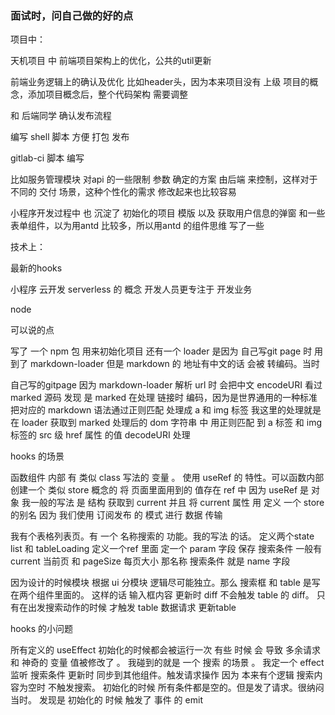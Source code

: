 ### 面试时，问自己做的好的点

项目中：

天机项目 中
前端项目架构上的优化，公共的util更新

前端业务逻辑上的确认及优化 比如header头，因为本来项目没有 上级 项目的概念，添加项目概念后，整个代码架构 需要调整

和 后端同学 确认发布流程

编写 shell 脚本 方便 打包 发布

gitlab-ci 脚本 编写

比如服务管理模块 对api 的一些限制 参数 确定的方案 由后端 来控制，这样对于 不同的 交付 场景，这种个性化的需求 修改起来也比较容易

小程序开发过程中 也 沉淀了 初始化的项目 模版 以及 获取用户信息的弹窗 和一些 表单组件，以为用antd 比较多，所以用antd 的组件思维 写了一些

技术上：

最新的hooks

小程序 云开发 serverless 的 概念 开发人员更专注于 开发业务 

node

可以说的点

  写了 一个 npm 包 用来初始化项目
  还有一个 loader 是因为 自己写git page 时 用到了 markdown-loader 但是 markdown 的 地址有中文的话 会被 转编码。当时 

  自己写的gitpage 因为 markdown-loader 解析 url 时 会把中文 encodeURI 
  看过 marked 源码 发现 是 marked 在处理 链接时 编码，因为是世界通用的一种标准
  把对应的 markdown 语法通过正则匹配 处理成 a 和 img 标签
  我这里的处理就是 在 loader 获取到 marked 处理后的  dom 字符串 中 用正则匹配 到 a 标签 和 img 标签的 src 级 href 属性 的值 decodeURI 处理


hooks 的场景

  函数组件 内部 有 类似 class 写法的 变量 。
  使用 useRef 的 特性。可以函数内部 创建一个 类似 store 概念的 将 页面里面用到的 值存在 ref 中 
  因为 useRef 是 对象 我一般的写法 是 结构 获取到 current 并且 将 current 属性 用 定义 一个 store 的别名 
  因为 我们使用 订阅发布 的 模式 进行 数据 传输

  我有个表格列表页。有 一个 名称搜索的 功能。我的写法 的话。 
  定义两个state list 和 tableLoading 
  定义一个ref 里面 定一个 param 字段 保存 搜索条件 一般有 current 当前页 和 pageSize 每页大小 那名称 搜索条件 就是 name 字段

  因为设计的时候模块 根据 ui 分模块 逻辑尽可能独立。那么 搜索框 和  table 是写在两个组件里面的。
  这样的话 输入框内容 更新时 diff 不会触发 table 的 diff。
  只有在出发搜索动作的时候 才触发 table 数据请求 更新table


hooks 的小问题

  所有定义的 useEffect 初始化的时候都会被运行一次
  有些 时候 会 导致 多余请求 和 神奇的 变量 值被修改了 。
  我碰到的就是 一个 搜索 的场景 。 我定一个 effect 监听 搜索条件 更新时 同步到其他组件。触发请求操作
  因为 本来有个逻辑 搜索内容为空时 不触发搜索。
  初始化的时候 所有条件都是空的。但是发了请求。很纳闷当时。
  发现是 初始化的 时候 触发了 事件 的 emit

